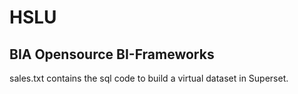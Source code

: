 # HSLU

## BIA Opensource BI-Frameworks

sales.txt contains the sql code to build a virtual dataset in Superset.
